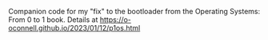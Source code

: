 Companion code for my "fix" to the bootloader from the Operating Systems: From 0 to 1 book.  Details at https://o-oconnell.github.io/2023/01/12/p1os.html
